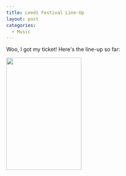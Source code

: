 ```yaml
---
title: Leeds Festival Line-Up
layout: post
categories:
  - Music
---
```

Woo, I got my ticket! Here's the line-up so far:

[<img class="alignnone size-medium wp-image-334" title="2008 Leeds Festival poster" src="/files/2008/03/leeds_poster-200x300.jpg" alt="" width="200" height="300" srcset="/files/2008/03/leeds_poster-200x300.jpg 200w, /files/2008/03/leeds_poster.jpg 368w" sizes="(max-width: 200px) 100vw, 200px" />](/files/2008/03/leeds_poster.jpg)
